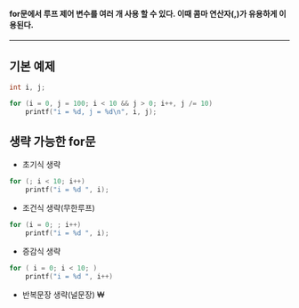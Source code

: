 #### for문에서 루프 제어 변수를 여러 개 사용 할 수 있다. 이때 콤마 연산자(,)가 유용하게 이용된다. ####
____

## 기본 예제 ##
```c
int i, j;

for (i = 0, j = 100; i < 10 && j > 0; i++, j /= 10)
	printf("i = %d, j = %d\n", i, j);
```

## 생략 가능한 for문 ##

- 초기식 생략
```c
for (; i < 10; i++)
	printf("i = %d ", i);
```

- 조건식 생략(무한루프)
```c
for (i = 0; ; i++)
	printf("i = %d ", i);
```

- 증감식 생략
```c
for ( i = 0; i < 10; )
	printf("i = %d ", i++)
```

- 반복문장 생략(널문장)
₩